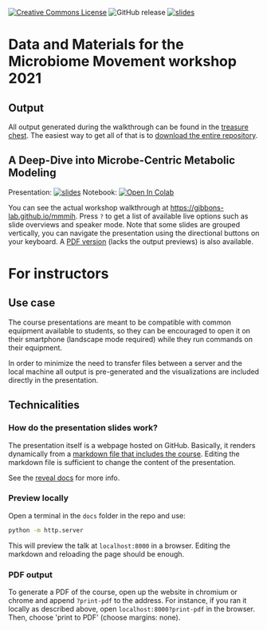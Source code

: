 <a rel="license" href="http://creativecommons.org/licenses/by-sa/4.0/"><img alt="Creative Commons License" style="border-width:0" src="https://i.creativecommons.org/l/by-sa/4.0/88x31.png" /></a>
![GitHub release](https://img.shields.io/github/tag/Gibbons-Lab/mmmih.svg)
[![slides](https://img.shields.io/website-up-down-green-red/https/shields.io.svg?label=slides)](https://gibbons-lab.github.io/mmmih)


# Data and Materials for the Microbiome Movement workshop 2021

## Output

All output generated during the walkthrough can be found in the
[treasure chest](treasure_chest). The easiest way to get all of that
is to [download the entire repository](https://github.com/Gibbons-Lab/mmmih/archive/main.zip).

## A Deep-Dive into Microbe-Centric Metabolic Modeling

Presentation: [![slides](https://img.shields.io/website-up-down-green-red/https/shields.io.svg?label=slides)](https://gibbons-lab.github.io/mmmih)
Notebook: [![Open In Colab](https://colab.research.google.com/assets/colab-badge.svg)](https://colab.research.google.com/github/Gibbons-Lab/mmmih/blob/main/micom.ipynb)

You can see the actual workshop walkthrough at
https://gibbons-lab.github.io/mmmih. Press `?` to get a list
of available live options such as slide overviews and speaker mode. Note that
some slides are grouped vertically, you can navigate the presentation using
the directional buttons on your keyboard.
A [PDF version](slides.pdf) (lacks the output previews) is also available.



# For instructors

## Use case

The course presentations are meant to be compatible with common equipment available to students, so they
can be encouraged to open it on their smartphone (landscape mode required)
while they run commands on their equipment.

In order to minimize the need to transfer files between a server and the local
machine all output is pre-generated and the visualizations are included directly
in the presentation.

## Technicalities

### How do the presentation slides work?

The presentation itself is a webpage hosted on GitHub. Basically, it
renders dynamically from a [markdown file that includes the course](docs/talk.md).
Editing the markdown file is sufficient to change the content of the presentation.

See the [reveal docs](https://github.com/hakimel/reveal.js/#markdown) for more info.

### Preview locally

Open a terminal in the `docs` folder in the repo and use:

```bash
python -m http.server
```

This will preview the talk at `localhost:8000` in a browser. Editing the
markdown and reloading the page should be enough.

### PDF output

To generate a PDF of the course, open up the website in chromium or chrome and
append `?print-pdf` to the address. For instance, if you ran it locally as
described above, open `localhost:8000?print-pdf` in the browser. Then, choose
'print to PDF' (choose margins: none).
